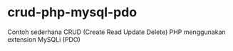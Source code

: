 # crud-php-mysql-pdo
Contoh sederhana CRUD (Create Read Update Delete) PHP menggunakan extension MySQLi (PDO)
